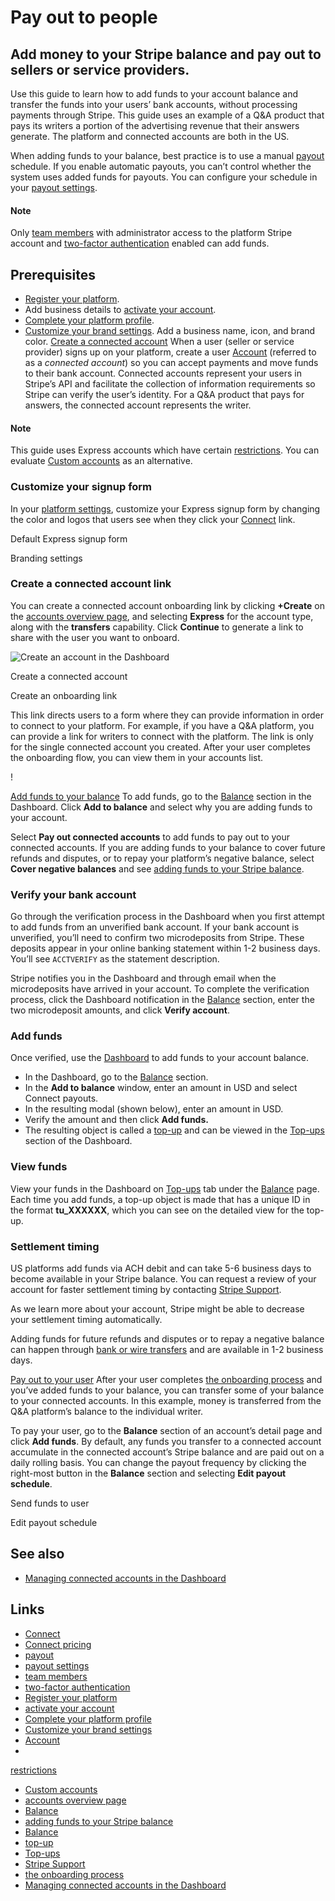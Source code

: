# Pay out to people

## Add money to your Stripe balance and pay out to sellers or service providers.

Use this guide to learn how to add funds to your account balance and transfer
the funds into your users’ bank accounts, without processing payments through
Stripe. This guide uses an example of a Q&A product that pays its writers a
portion of the advertising revenue that their answers generate. The platform and
connected accounts are both in the US.

When adding funds to your balance, best practice is to use a manual
[payout](https://docs.stripe.com/payouts) schedule. If you enable automatic
payouts, you can’t control whether the system uses added funds for payouts. You
can configure your schedule in your [payout
settings](https://dashboard.stripe.com/settings/payouts).

#### Note

Only [team members](https://docs.stripe.com/get-started/account/teams) with
administrator access to the platform Stripe account and [two-factor
authentication](https://support.stripe.com/questions/how-do-i-enable-two-step-verification)
enabled can add funds.

## Prerequisites

- [Register your platform](https://dashboard.stripe.com/connect/set-up).
- Add business details to [activate your
account](https://dashboard.stripe.com/account/onboarding).
- [Complete your platform
profile](https://dashboard.stripe.com/connect/settings/profile).
- [Customize your brand
settings](https://dashboard.stripe.com/settings/connect/stripe-dashboard/branding).
Add a business name, icon, and brand color.
[Create a connected
account](https://docs.stripe.com/no-code/payout#create-connected-account)
When a user (seller or service provider) signs up on your platform, create a
user [Account](https://docs.stripe.com/api/accounts) (referred to as a
*connected account*) so you can accept payments and move funds to their bank
account. Connected accounts represent your users in Stripe’s API and facilitate
the collection of information requirements so Stripe can verify the user’s
identity. For a Q&A product that pays for answers, the connected account
represents the writer.

#### Note

This guide uses Express accounts which have certain
[restrictions](https://docs.stripe.com/connect/express-accounts#prerequisites-for-using-express).
You can evaluate [Custom
accounts](https://docs.stripe.com/connect/custom-accounts) as an alternative.

### Customize your signup form

In your [platform
settings](https://dashboard.stripe.com/settings/connect/stripe-dashboard/branding),
customize your Express signup form by changing the color and logos that users
see when they click your [Connect](https://docs.stripe.com/connect) link.

Default Express signup form

Branding settings

### Create a connected account link

You can create a connected account onboarding link by clicking **+Create** on
the [accounts overview
page](https://dashboard.stripe.com/connect/accounts/overview), and selecting
**Express** for the account type, along with the **transfers** capability. Click
**Continue** to generate a link to share with the user you want to onboard.

![Create an account in the
Dashboard](https://b.stripecdn.com/docs-statics-srv/assets/create-account-unified.450b8fb21ed13bcc165baa7db225e157.png)

Create a connected account

Create an onboarding link

This link directs users to a form where they can provide information in order to
connect to your platform. For example, if you have a Q&A platform, you can
provide a link for writers to connect with the platform. The link is only for
the single connected account you created. After your user completes the
onboarding flow, you can view them in your accounts list.

!

[Add funds to your
balance](https://docs.stripe.com/no-code/payout#add-funds-to-your-balance)
To add funds, go to the
[Balance](https://dashboard.stripe.com/test/balance/overview) section in the
Dashboard. Click **Add to balance** and select why you are adding funds to your
account.

Select **Pay out connected accounts** to add funds to pay out to your connected
accounts. If you are adding funds to your balance to cover future refunds and
disputes, or to repay your platform’s negative balance, select **Cover negative
balances** and see [adding funds to your Stripe
balance](https://docs.stripe.com/get-started/account/add-funds).

### Verify your bank account

Go through the verification process in the Dashboard when you first attempt to
add funds from an unverified bank account. If your bank account is unverified,
you’ll need to confirm two microdeposits from Stripe. These deposits appear in
your online banking statement within 1-2 business days. You’ll see `ACCTVERIFY`
as the statement description.

Stripe notifies you in the Dashboard and through email when the microdeposits
have arrived in your account. To complete the verification process, click the
Dashboard notification in the
[Balance](https://dashboard.stripe.com/balance/overview) section, enter the two
microdeposit amounts, and click **Verify account**.

### Add funds

Once verified, use the
[Dashboard](https://dashboard.stripe.com/test/balance/overview) to add funds to
your account balance.

- In the Dashboard, go to the
[Balance](https://dashboard.stripe.com/test/balance/overview) section.
- In the **Add to balance** window, enter an amount in USD and select Connect
payouts.
- In the resulting modal (shown below), enter an amount in USD.
- Verify the amount and then click **Add funds.**
- The resulting object is called a
[top-up](https://docs.stripe.com/api/topups/object) and can be viewed in the
[Top-ups](https://dashboard.stripe.com/test/topups) section of the Dashboard.

### View funds

View your funds in the Dashboard on
[Top-ups](https://dashboard.stripe.com/test/topups) tab under the
[Balance](https://dashboard.stripe.com/balance/overview) page. Each time you add
funds, a top-up object is made that has a unique ID in the format **tu_XXXXXX**,
which you can see on the detailed view for the top-up.

### Settlement timing

US platforms add funds via ACH debit and can take 5-6 business days to become
available in your Stripe balance. You can request a review of your account for
faster settlement timing by contacting [Stripe
Support](https://support.stripe.com/contact).

As we learn more about your account, Stripe might be able to decrease your
settlement timing automatically.

Adding funds for future refunds and disputes or to repay a negative balance can
happen through [bank or wire
transfers](https://docs.stripe.com/get-started/account/add-funds) and are
available in 1-2 business days.

[Pay out to your user](https://docs.stripe.com/no-code/payout#pay-out-to-user)
After your user completes [the onboarding
process](https://docs.stripe.com/connect/add-and-pay-out-guide#create-connected-account)
and you’ve added funds to your balance, you can transfer some of your balance to
your connected accounts. In this example, money is transferred from the Q&A
platform’s balance to the individual writer.

To pay your user, go to the **Balance** section of an account’s detail page and
click **Add funds**. By default, any funds you transfer to a connected account
accumulate in the connected account’s Stripe balance and are paid out on a daily
rolling basis. You can change the payout frequency by clicking the right-most
button in the **Balance** section and selecting **Edit payout schedule**.

Send funds to user

Edit payout schedule

## See also

- [Managing connected accounts in the
Dashboard](https://docs.stripe.com/connect/dashboard)

## Links

- [Connect](https://docs.stripe.com/connect)
- [Connect pricing](https://stripe.com/connect/pricing)
- [payout](https://docs.stripe.com/payouts)
- [payout settings](https://dashboard.stripe.com/settings/payouts)
- [team members](https://docs.stripe.com/get-started/account/teams)
- [two-factor
authentication](https://support.stripe.com/questions/how-do-i-enable-two-step-verification)
- [Register your platform](https://dashboard.stripe.com/connect/set-up)
- [activate your account](https://dashboard.stripe.com/account/onboarding)
- [Complete your platform
profile](https://dashboard.stripe.com/connect/settings/profile)
- [Customize your brand
settings](https://dashboard.stripe.com/settings/connect/stripe-dashboard/branding)
- [Account](https://docs.stripe.com/api/accounts)
-
[restrictions](https://docs.stripe.com/connect/express-accounts#prerequisites-for-using-express)
- [Custom accounts](https://docs.stripe.com/connect/custom-accounts)
- [accounts overview
page](https://dashboard.stripe.com/connect/accounts/overview)
- [Balance](https://dashboard.stripe.com/test/balance/overview)
- [adding funds to your Stripe
balance](https://docs.stripe.com/get-started/account/add-funds)
- [Balance](https://dashboard.stripe.com/balance/overview)
- [top-up](https://docs.stripe.com/api/topups/object)
- [Top-ups](https://dashboard.stripe.com/test/topups)
- [Stripe Support](https://support.stripe.com/contact)
- [the onboarding
process](https://docs.stripe.com/connect/add-and-pay-out-guide#create-connected-account)
- [Managing connected accounts in the
Dashboard](https://docs.stripe.com/connect/dashboard)